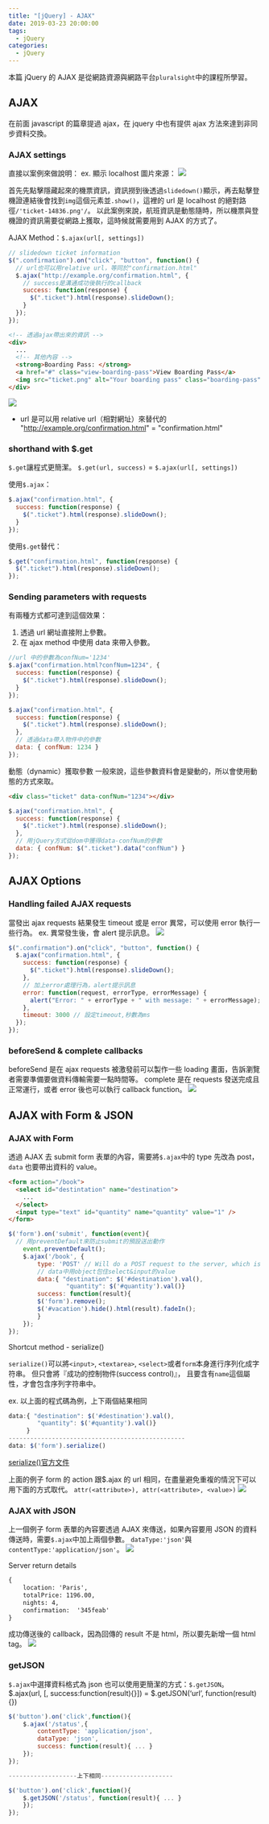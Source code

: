 ```yaml
---
title: "[jQuery] - AJAX"
date: 2019-03-23 20:00:00
tags:
  - jQuery
categories:
  - jQuery
---
```


本篇 jQuery 的 AJAX 是從網路資源與網路平台`pluralsight`中的課程所學習。

## AJAX

在前面 javascript 的篇章提過 ajax，在 jquery 中也有提供 ajax 方法來達到非同步資料交換。

### AJAX settings

直接以案例來做說明：
ex.
顯示 localhost 圖片來源：
![](https://i.imgur.com/M0AIOID.png)

首先先點擊隱藏起來的機票資訊，資訊撈到後透過`slidedown()`顯示，再去點擊登機證連結後會找到`img`這個元素並`.show()`，這裡的 url 是 localhost 的絕對路徑`/'ticket-14836.png'/`。
以此案例來說，航班資訊是動態隨時，所以機票與登機證的資訊需要從網路上獲取，這時候就需要用到 AJAX 的方式了。

AJAX Method：`$.ajax(url[, settings])`

```js
// slidedown ticket information
$(".confirmation").on("click", "button", function() {
  // url也可以用relative url，等同於"confirmation.html"
  $.ajax("http://example.org/confirmation.html", {
    // success是溝通成功後執行的callback
    success: function(response) {
      $(".ticket").html(response).slideDown();
    }
  });
});
```

```html
<!-- 透過ajax帶出來的資訊 -->
<div>
  ...
  <!-- 其他內容 -->
  <strong>Boarding Pass: </strong>
  <a href="#" class="view-boarding-pass">View Boarding Pass</a>
  <img src="ticket.png" alt="Your boarding pass" class="boarding-pass" />
</div>
```

![](https://i.imgur.com/UqlZeZE.png)

- url 是可以用 relative url（相對網址）來替代的
  "http://example.org/confirmation.html" = "confirmation.html"

### shorthand with \$.get

`$.get`讓程式更簡潔。
`$.get(url, success)` = `$.ajax(url[, settings])`

使用`$.ajax`：

```js
$.ajax("confirmation.html", {
  success: function(response) {
    $(".ticket").html(response).slideDown();
  }
});
```

使用`$.get`替代：

```js
$.get("confirmation.html", function(response) {
  $(".ticket").html(response).slideDown();
});
```

### Sending parameters with requests

有兩種方式都可達到這個效果：

1. 透過 url 網址直接附上參數。
2. 在 ajax method 中使用 data 來帶入參數。

```js
//url 中的參數為confNum='1234'
$.ajax("confirmation.html?confNum=1234", {
  success: function(response) {
    $(".ticket").html(response).slideDown();
  }
});
```

```js
$.ajax("confirmation.html", {
  success: function(response) {
    $(".ticket").html(response).slideDown();
  },
  // 透過data帶入物件中的參數
  data: { confNum: 1234 }
});
```

動態（dynamic）獲取參數
一般來說，這些參數資料會是變動的，所以會使用動態的方式來取。

```html
<div class="ticket" data-confNum="1234"></div>
```

```js
$.ajax("confirmation.html", {
  success: function(response) {
    $(".ticket").html(response).slideDown();
  },
  // 用jQuery方式從dom中獲得data-confNum的參數
  data: { confNum: $(".ticket").data("confNum") }
});
```

## AJAX Options

### Handling failed AJAX requests

當發出 ajax requests 結果發生 timeout 或是 error 異常，可以使用 error 執行一些行為。
ex. 異常發生後，會 alert 提示訊息。
![](https://i.imgur.com/m9e2qZm.png)

```js
$(".confirmation").on("click", "button", function() {
  $.ajax("confirmation.html", {
    success: function(response) {
      $(".ticket").html(response).slideDown();
    },
    // 加上error處理行為，alert提示訊息
    error: function(request, errorType, errorMessage) {
      alert("Error: " + errorType + " with message: " + errorMessage);
    },
    timeout: 3000 // 設定timeout,秒數為ms
  });
});
```

### beforeSend & complete callbacks

beforeSend 是在 ajax requests 被激發前可以製作一些 loading 畫面，告訴瀏覽者需要準備要做資料傳輸需要一點時間等。
complete 是在 requests 發送完成且正常運行，或者 error 後也可以執行 callback function。
![](https://i.imgur.com/agadRLt.png)

## AJAX with Form & JSON

### AJAX with Form

透過 AJAX 去 submit form 表單的內容，需要將`$.ajax`中的 type 先改為 post，`data` 也要帶出資料的 value。

```html
<form action="/book">
  <select id="destintation" name="destination">
    ...
  </select>
  <input type="text" id="quantity" name="quantity" value="1" />
</form>
```

```js
$('form').on('submit', function(event){
  // 用preventDefault來防止submit的預設送出動作
    event.preventDefault();
    $.ajax('/book', {
        type: 'POST' // Will do a POST request to the server, which is used for forms
        // data中用object包住select&input的value
        data:{ "destination": $('#destination').val(),
                "quantity": $('#quantity').val()}
        success: function(result){
        $('form').remove();
        $('#vacation').hide().html(result).fadeIn();
        }
    });
});
```

Shortcut method - serialize()

`serialize()`可以將`<input>`, `<textarea>`, `<select>`或者`form`本身進行序列化成字符串。
但只會將『成功的控制物件(success control)』， 且要含有`name`這個屬性，才會包含序列字符串中。

ex. 以上面的程式碼為例，上下兩個結果相同

```js
data:{ "destination": $('#destination').val(),
        "quantity": $('#quantity').val()}
     }
-------------------------------------------------
data: $('form').serialize()
```

[serialize()官方文件](https://api.jquery.com/serialize/)

上面的例子 form 的 action 跟\$.ajax 的 url 相同，在盡量避免重複的情況下可以用下面的方式取代。
`attr(<attribute>), attr(<attribute>, <value>)`
![](https://i.imgur.com/c8zf0s3.jpg)

### AJAX with JSON

上一個例子 form 表單的內容要透過 AJAX 來傳送，如果內容要用 JSON 的資料傳送時，需要`$.ajax`中加上兩個參數。
`dataType:'json'`與`contentType:'application/json'`。
![](https://i.imgur.com/ufxwuN6.png)

Server return details

```html
{
    location: 'Paris',
    totalPrice: 1196.00,
    nights: 4,
    confirmation:  '345feab'
}
```

成功傳送後的 callback，因為回傳的 result 不是 html，所以要先新增一個 html tag。
![](https://i.imgur.com/llPbwqm.png)

### getJSON

`$.ajax`中選擇資料格式為 json 也可以使用更簡潔的方式：`$.getJSON`。
$.ajax(url, [, success:function(result){}]) = $.getJSON(‘url’, function(result){})

```js
$('button').on('click',function(){
    $.ajax('/status',{
        contentType: 'application/json',
        dataType: 'json',
        success: function(result){ ... }
    });
});

-------------------上下相同--------------------

$('button').on('click',function(){
    $.getJSON('/status', function(result){ ... }
    });
});

```
